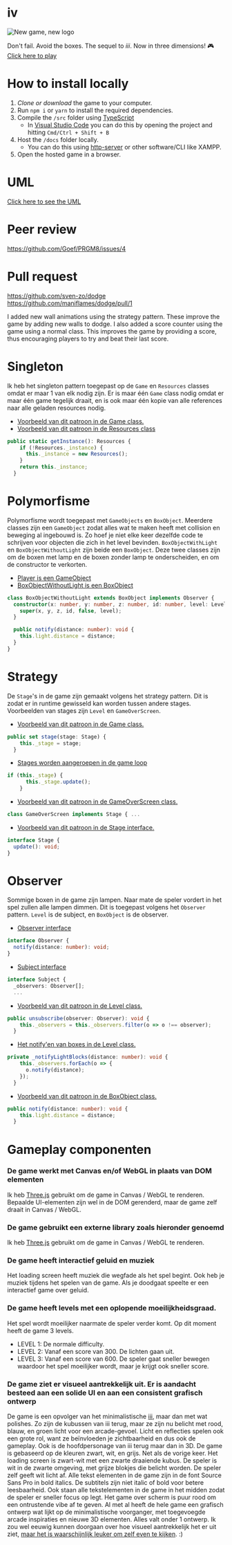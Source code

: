 # iv
![New game, new logo](https://imgur.com/download/mEulzBQ)

Don't fail. Avoid the boxes. The sequel to _iii_. Now in three dimensions! :video_game:
[Click here to play](https://sven-zo.github.io/iv)

# How to install locally
1. *Clone or download* the game to your computer.
2. Run `npm i` or `yarn` to install the required dependencies.
3. Compile the `/src` folder using [TypeScript](https://www.typescriptlang.org/)
    - In [Visual Studio Code](https://code.visualstudio.com/) you can do this by opening the project and hitting `Cmd/Ctrl + Shift + B`
4. Host the `/docs` folder locally.
    - You can do this using [http-server](https://www.npmjs.com/package/http-server) or other software/CLI like XAMPP.
5. Open the hosted game in a browser.

# UML
[Click here to see the UML](https://drive.google.com/open?id=1HCWNaKqVOfY-K3LwaNsFza240T_ZfUFa)

# Peer review
https://github.com/Goef/PRGM8/issues/4

# Pull request
https://github.com/sven-zo/dodge
https://github.com/maniflames/dodge/pull/1

I added new wall animations using the strategy pattern. These improve the game by adding new walls to dodge.
I also added a score counter using the game using a normal class. This improves the game by providing a score, thus encouraging players to try and beat their last score.

# Singleton
Ik heb het singleton pattern toegepast op de `Game` en `Resources` classes omdat er maar 1 van elk nodig zijn. Er is maar één `Game` class nodig omdat er maar één game tegelijk draait, en is ook maar één kopie van alle references naar alle geladen resources nodig.

- [Voorbeeld van dit patroon in de Game class.](https://github.com/sven-zo/iv/blob/78bfe572eda9fd9ffbce3dc8fce0890eb9c615d3/src/game.ts#L83)
- [Voorbeeld van dit patroon in de Resources class](https://github.com/sven-zo/iv/blob/78bfe572eda9fd9ffbce3dc8fce0890eb9c615d3/src/resources.ts#L104)
```typescript
public static getInstance(): Resources {
    if (!Resources._instance) {
      this._instance = new Resources();
    }
    return this._instance;
  }
```

# Polymorfisme
Polymorfisme wordt toegepast met `GameObjects` en `BoxObject`.
Meerdere classes zijn een `GameObject` zodat alles wat te maken heeft met collision en beweging al ingebouwd is. Zo hoef je niet elke keer dezelfde code te schrijven voor objecten die zich in het level bevinden.
`BoxObjectWithLight` en `BoxObjectWithoutLight` zijn beide een `BoxObject`. Deze twee classes zijn om de boxen met lamp en de boxen zonder lamp te onderscheiden, en om de constructor te verkorten.

- [Player is een GameObject](https://github.com/sven-zo/iv/blob/master/src/gameObject/player/player.ts)
- [BoxObjectWithoutLight is een BoxObject](https://github.com/sven-zo/iv/blob/master/src/gameObject/boxObjectWithoutLight.ts)
```typescript
class BoxObjectWithoutLight extends BoxObject implements Observer {
  constructor(x: number, y: number, z: number, id: number, level: Level) {
    super(x, y, z, id, false, level);
  }

  public notify(distance: number): void {
    this.light.distance = distance;
  }
}
```

# Strategy
De `Stage`'s in de game zijn gemaakt volgens het strategy pattern. Dit is zodat er in runtime gewisseld kan worden tussen andere stages. Voorbeelden van stages zijn `Level` en `GameOverScreen`.

- [Voorbeeld van dit patroon in de Game class.](https://github.com/sven-zo/iv/blob/78bfe572eda9fd9ffbce3dc8fce0890eb9c615d3/src/game.ts#L63)
```typescript
public set stage(stage: Stage) {
    this._stage = stage;
  }
```
- [Stages worden aangeroepen in de game loop](https://github.com/sven-zo/iv/blob/78bfe572eda9fd9ffbce3dc8fce0890eb9c615d3/src/game.ts#L74)
```typescript
if (this._stage) {
      this._stage.update();
    }
 ```
- [Voorbeeld van dit patroon in de GameOverScreen class.](https://github.com/sven-zo/iv/blob/78bfe572eda9fd9ffbce3dc8fce0890eb9c615d3/src/stages/gameOverScreen.ts#L1)
```typescript
class GameOverScreen implements Stage { ...
```
- [Voorbeeld van dit patroon in de Stage interface.](https://github.com/sven-zo/iv/blob/master/src/stage.ts)
```typescript
interface Stage {
  update(): void;
}
```

# Observer
Sommige boxen in de game zijn lampen. Naar mate de speler vordert in het spel zullen alle lampen dimmen. Dit is toegepast volgens het `Observer` pattern. `Level` is de subject, en `BoxObject` is de observer.

- [Observer interface](https://github.com/sven-zo/iv/blob/master/src/observer.ts)
```typescript
interface Observer {
  notify(distance: number): void;
}
```
- [Subject interface](https://github.com/sven-zo/iv/blob/master/src/subject.ts)
```typescript
interface Subject {
  _observers: Observer[];
  ...
```
- [Voorbeeld van dit patroon in de Level class.](https://github.com/sven-zo/iv/blob/78bfe572eda9fd9ffbce3dc8fce0890eb9c615d3/src/stages/level.ts#L166)
```typescript
public unsubscribe(observer: Observer): void {
    this._observers = this._observers.filter(o => o !== observer);
  }
```
- [Het notify'en van boxes in de Level class.](https://github.com/sven-zo/iv/blob/78bfe572eda9fd9ffbce3dc8fce0890eb9c615d3/src/stages/level.ts#L88)
```typescript
private _notifyLightBlocks(distance: number): void {
    this._observers.forEach(o => {
      o.notify(distance);
    });
  }
```
- [Voorbeeld van dit patroon in de BoxObject class.](https://github.com/sven-zo/iv/blob/78bfe572eda9fd9ffbce3dc8fce0890eb9c615d3/src/gameObject/boxObject.ts#L43)
```typescript
public notify(distance: number): void {
    this.light.distance = distance;
  }
```

# Gameplay componenten
### De game werkt met Canvas en/of WebGL in plaats van DOM elementen
Ik heb [Three.js](https://threejs.org/) gebruikt om de game in Canvas / WebGL te renderen.
Bepaalde UI-elementen zijn wel in de DOM gerenderd, maar de game zelf draait in Canvas / WebGL.

### De game gebruikt een externe library zoals hieronder genoemd
Ik heb [Three.js](https://threejs.org/) gebruikt om de game in Canvas / WebGL te renderen.

### De game heeft interactief geluid en muziek
Het loading screen heeft muziek die wegfade als het spel begint. Ook heb je muziek tijdens het spelen van de game. Als je doodgaat speelte er een interactief game over geluid.


### De game heeft levels met een oplopende moeilijkheidsgraad.
Het spel wordt moeilijker naarmate de speler verder komt.
Op dit moment heeft de game 3 levels.
- LEVEL 1: De normale difficulty.
- LEVEL 2: Vanaf een score van 300. De lichten gaan uit.
- LEVEL 3: Vanaf een score van 600. De speler gaat sneller bewegen waardoor het spel moeilijker wordt, maar je krijgt ook sneller score.

### De game ziet er visueel aantrekkelijk uit. Er is aandacht besteed aan een solide UI en aan een consistent grafisch ontwerp
De game is een opvolger van het minimalistische [iii](https://github.com/sven-zo/iii), maar dan met wat polishes. Zo zijn de kubussen van iii terug, maar ze zijn nu belicht met rood, blauw, en groen licht voor een arcade-gevoel. Licht en reflecties spelen ook een grote rol, want ze beïnvloeden je zichtbaarheid en dus ook de gameplay. Ook is de hoofdpersonage van iii terug maar dan in 3D. De game is gebaseerd op de kleuren zwart, wit, en grijs. Net als de vorige keer. Het loading screen is zwart-wit met een zwarte draaiende kubus. De speler is wit in de zwarte omgeving, met grijze blokjes die belicht worden. De speler zelf geeft wit licht af. Alle tekst elementen in de game zijn in de font Source Sans Pro in bold italics. De subtitels zijn niet italic of bold voor betere leesbaarheid. Ook staan alle tekstelementen in de game in het midden zodat de speler er sneller focus op legt. Het game over scherm is puur rood om een ontrustende vibe af te geven. Al met al heeft de hele game een grafisch ontwerp wat lijkt op de minimalistische voorganger, met toegevoegde arcade inspiraties en nieuwe 3D elementen. Alles valt onder 1 ontwerp.
Ik zou wel eeuwig kunnen doorgaan over hoe visueel aantrekkelijk het er uit ziet, [maar het is waarschijnlijk leuker om zelf even te kijken](https://sven-zo.github.io/iv/). :)
